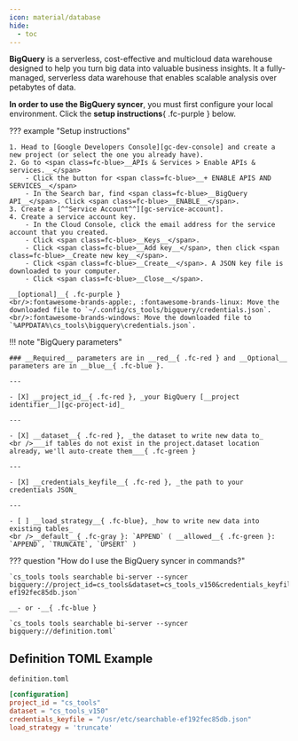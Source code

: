 ```yaml
---
icon: material/database
hide:
  - toc
---
```


__BigQuery__ is a serverless, cost-effective and multicloud data warehouse designed to help you turn big data into valuable business insights. It a fully-managed, serverless data warehouse that enables scalable analysis over petabytes of data.

<span class=fc-red>__In order to use the BigQuery syncer__</span>, you must first configure your local environment. Click the __setup instructions__{ .fc-purple } below.

??? example "Setup instructions"

    1. Head to [Google Developers Console][gc-dev-console] and create a new project (or select the one you already have).
    2. Go to <span class=fc-blue>__APIs & Services > Enable APIs & services.__</span>
        - Click the button for <span class=fc-blue>__+ ENABLE APIS AND SERVICES__</span>
        - In the Search bar, find <span class=fc-blue>__BigQuery API__</span>. Click <span class=fc-blue>__ENABLE__</span>.
    3. Create a [^^Service Account^^][gc-service-account].
    4. Create a service account key.
        - In the Cloud Console, click the email address for the service account that you created.
        - Click <span class=fc-blue>__Keys__</span>.
        - Click <span class=fc-blue>__Add key__</span>, then click <span class=fc-blue>__Create new key__</span>.
        - Click <span class=fc-blue>__Create__</span>. A JSON key file is downloaded to your computer.
        - Click <span class=fc-blue>__Close__</span>.
    
    __[optional]__{ .fc-purple }
    <br/>:fontawesome-brands-apple:, :fontawesome-brands-linux: Move the downloaded file to `~/.config/cs_tools/bigquery/credentials.json`.
    <br/>:fontawesome-brands-windows: Move the downloaded file to `%APPDATA%\cs_tools\bigquery\credentials.json`.


!!! note "BigQuery parameters"

    ### __Required__ parameters are in __red__{ .fc-red } and __Optional__ parameters are in __blue__{ .fc-blue }.
    
    ---

    - [X] __project_id__{ .fc-red }, _your BigQuery [__project identifier__][gc-project-id]_

    ---

    - [X] __dataset__{ .fc-red }, _the dataset to write new data to_
    <br />___if tables do not exist in the project.dataset location already, we'll auto-create them___{ .fc-green }

    ---

    - [X] __credentials_keyfile__{ .fc-red }, _the path to your credentials JSON_

    ---

    - [ ] __load_strategy__{ .fc-blue}, _how to write new data into existing tables_
    <br />__default__{ .fc-gray }: `APPEND` ( __allowed__{ .fc-green }: `APPEND`, `TRUNCATE`, `UPSERT` )


??? question "How do I use the BigQuery syncer in commands?"

    `cs_tools tools searchable bi-server --syncer bigquery://project_id=cs_tools&dataset=cs_tools_v150&credentials_keyfile=/usr/etc/searchable-ef192fec85db.json`

    __- or -__{ .fc-blue }

    `cs_tools tools searchable bi-server --syncer bigquery://definition.toml`


## Definition TOML Example

`definition.toml`
```toml
[configuration]
project_id = "cs_tools"
dataset = "cs_tools_v150"
credentials_keyfile = "/usr/etc/searchable-ef192fec85db.json"
load_strategy = 'truncate'
```

[gc-dev-console]: https://console.cloud.google.com/apis/dashboard
[gc-service-account]: https://cloud.google.com/docs/authentication/getting-started#creating_a_service_account
[gc-project-id]: https://support.google.com/googleapi/answer/7014113?hl=en
